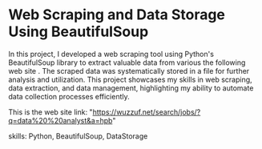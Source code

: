 <h1> Web Scraping and Data Storage Using BeautifulSoup </h1>



In this project, I developed a web scraping tool using Python's BeautifulSoup library to extract valuable data from various the following web site . The scraped data was systematically stored in a file for further analysis and utilization. This project showcases my skills in web scraping, data extraction, and data management, highlighting my ability to automate data collection processes efficiently.



This is the web site link: "https://wuzzuf.net/search/jobs/?q=data%20%20analyst&a=hpb"

skills: Python, BeautifulSoup, DataStorage
